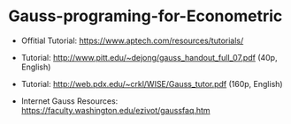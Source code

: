 # Gauss-programing-for-Econometric  

* Offitial Tutorial: https://www.aptech.com/resources/tutorials/  
* Tutorial: http://www.pitt.edu/~dejong/gauss_handout_full_07.pdf (40p, English)  
* Tutorial: http://web.pdx.edu/~crkl/WISE/Gauss_tutor.pdf (160p, English)  

* Internet Gauss Resources: https://faculty.washington.edu/ezivot/gaussfaq.htm  

